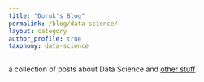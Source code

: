 ```yaml
---
title: "Doruk's Blog"
permalink: /blog/data-science/
layout: category
author_profile: true
taxonomy: data-science
---
```


a collection of posts about Data Science and <a href="/blog">other stuff</a>

